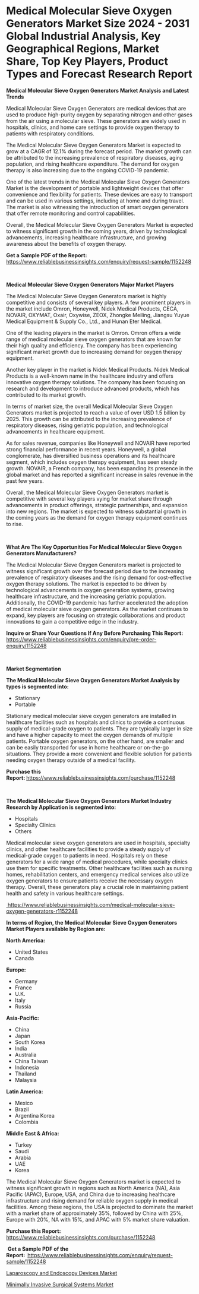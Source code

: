 <p><h1>Medical Molecular Sieve Oxygen Generators Market Size 2024 - 2031 Global Industrial Analysis, Key Geographical Regions, Market Share, Top Key Players, Product Types and Forecast Research Report</h1></p><p><strong>Medical Molecular Sieve Oxygen Generators Market Analysis and Latest Trends</strong></p>
<p><p>Medical Molecular Sieve Oxygen Generators are medical devices that are used to produce high-purity oxygen by separating nitrogen and other gases from the air using a molecular sieve. These generators are widely used in hospitals, clinics, and home care settings to provide oxygen therapy to patients with respiratory conditions.</p><p>The Medical Molecular Sieve Oxygen Generators Market is expected to grow at a CAGR of 12.1% during the forecast period. The market growth can be attributed to the increasing prevalence of respiratory diseases, aging population, and rising healthcare expenditure. The demand for oxygen therapy is also increasing due to the ongoing COVID-19 pandemic.</p><p>One of the latest trends in the Medical Molecular Sieve Oxygen Generators Market is the development of portable and lightweight devices that offer convenience and flexibility for patients. These devices are easy to transport and can be used in various settings, including at home and during travel. The market is also witnessing the introduction of smart oxygen generators that offer remote monitoring and control capabilities.</p><p>Overall, the Medical Molecular Sieve Oxygen Generators Market is expected to witness significant growth in the coming years, driven by technological advancements, increasing healthcare infrastructure, and growing awareness about the benefits of oxygen therapy.</p></p>
<p><strong>Get a Sample PDF of the Report:&nbsp;</strong> <a href="https://www.reliablebusinessinsights.com/enquiry/request-sample/1152248">https://www.reliablebusinessinsights.com/enquiry/request-sample/1152248</a></p>
<p>&nbsp;</p>
<p><strong>Medical Molecular Sieve Oxygen Generators Major Market Players</strong></p>
<p><p>The Medical Molecular Sieve Oxygen Generators market is highly competitive and consists of several key players. A few prominent players in the market include Omron, Honeywell, Nidek Medical Products, CECA, NOVAIR, OXYMAT, Oxair, Oxywise, ZEOX, Zhongke Meiling, Jiangsu Yuyue Medical Equipment & Supply Co., Ltd., and Hunan Eter Medical.</p><p>One of the leading players in the market is Omron. Omron offers a wide range of medical molecular sieve oxygen generators that are known for their high quality and efficiency. The company has been experiencing significant market growth due to increasing demand for oxygen therapy equipment.</p><p>Another key player in the market is Nidek Medical Products. Nidek Medical Products is a well-known name in the healthcare industry and offers innovative oxygen therapy solutions. The company has been focusing on research and development to introduce advanced products, which has contributed to its market growth.</p><p>In terms of market size, the overall Medical Molecular Sieve Oxygen Generators market is projected to reach a value of over USD 1.5 billion by 2025. This growth can be attributed to the increasing prevalence of respiratory diseases, rising geriatric population, and technological advancements in healthcare equipment.</p><p>As for sales revenue, companies like Honeywell and NOVAIR have reported strong financial performance in recent years. Honeywell, a global conglomerate, has diversified business operations and its healthcare segment, which includes oxygen therapy equipment, has seen steady growth. NOVAIR, a French company, has been expanding its presence in the global market and has reported a significant increase in sales revenue in the past few years. </p><p>Overall, the Medical Molecular Sieve Oxygen Generators market is competitive with several key players vying for market share through advancements in product offerings, strategic partnerships, and expansion into new regions. The market is expected to witness substantial growth in the coming years as the demand for oxygen therapy equipment continues to rise.</p></p>
<p>&nbsp;</p>
<p><strong>What Are The Key Opportunities For Medical Molecular Sieve Oxygen Generators Manufacturers?</strong></p>
<p><p>The Medical Molecular Sieve Oxygen Generators market is projected to witness significant growth over the forecast period due to the increasing prevalence of respiratory diseases and the rising demand for cost-effective oxygen therapy solutions. The market is expected to be driven by technological advancements in oxygen generation systems, growing healthcare infrastructure, and the increasing geriatric population. Additionally, the COVID-19 pandemic has further accelerated the adoption of medical molecular sieve oxygen generators. As the market continues to expand, key players are focusing on strategic collaborations and product innovations to gain a competitive edge in the industry.</p></p>
<p><strong>Inquire or Share Your Questions If Any Before Purchasing This Report:</strong> <a href="https://www.reliablebusinessinsights.com/enquiry/pre-order-enquiry/1152248">https://www.reliablebusinessinsights.com/enquiry/pre-order-enquiry/1152248</a></p>
<p>&nbsp;</p>
<p><strong>Market Segmentation</strong></p>
<p><strong>The Medical Molecular Sieve Oxygen Generators Market Analysis by types is segmented into:</strong></p>
<p><ul><li>Stationary</li><li>Portable</li></ul></p>
<p><p>Stationary medical molecular sieve oxygen generators are installed in healthcare facilities such as hospitals and clinics to provide a continuous supply of medical-grade oxygen to patients. They are typically larger in size and have a higher capacity to meet the oxygen demands of multiple patients. Portable oxygen generators, on the other hand, are smaller and can be easily transported for use in home healthcare or on-the-go situations. They provide a more convenient and flexible solution for patients needing oxygen therapy outside of a medical facility.</p></p>
<p><strong>Purchase this Report:&nbsp;</strong><a href="https://www.reliablebusinessinsights.com/purchase/1152248">https://www.reliablebusinessinsights.com/purchase/1152248</a></p>
<p>&nbsp;</p>
<p><strong>The Medical Molecular Sieve Oxygen Generators Market Industry Research by Application is segmented into:</strong></p>
<p><ul><li>Hospitals</li><li>Specialty Clinics</li><li>Others</li></ul></p>
<p><p>Medical molecular sieve oxygen generators are used in hospitals, specialty clinics, and other healthcare facilities to provide a steady supply of medical-grade oxygen to patients in need. Hospitals rely on these generators for a wide range of medical procedures, while specialty clinics use them for specific treatments. Other healthcare facilities such as nursing homes, rehabilitation centers, and emergency medical services also utilize oxygen generators to ensure patients receive the necessary oxygen therapy. Overall, these generators play a crucial role in maintaining patient health and safety in various healthcare settings.</p></p>
<p><a href="https://www.reliablebusinessinsights.com/medical-molecular-sieve-oxygen-generators-r1152248">&nbsp;https://www.reliablebusinessinsights.com/medical-molecular-sieve-oxygen-generators-r1152248</a></p>
<p><strong>In terms of Region, the Medical Molecular Sieve Oxygen Generators Market Players available by Region are:</strong></p>
<p>
    <p> <strong> North America: </strong>
        <ul>
            <li>United States</li>
            <li>Canada</li>
        </ul>
        </p> 
    <p> <strong> Europe: </strong>
        <ul>
            <li>Germany</li>
            <li>France</li>
            <li>U.K.</li>
            <li>Italy</li>
            <li>Russia</li>
        </ul>
        </p> 
    <p> <strong> Asia-Pacific: </strong>
        <ul>
            <li>China</li>
            <li>Japan</li>
            <li>South Korea</li>
            <li>India</li>
            <li>Australia</li>
            <li>China Taiwan</li>
            <li>Indonesia</li>
            <li>Thailand</li>
            <li>Malaysia</li>
        </ul>
        </p> 
    <p> <strong> Latin America: </strong>
        <ul>
            <li>Mexico</li>
            <li>Brazil</li>
            <li>Argentina Korea</li>
            <li>Colombia</li>
        </ul>
        </p> 
    <p> <strong> Middle East & Africa: </strong>
        <ul>
            <li>Turkey</li>
            <li>Saudi</li>
            <li>Arabia</li>
            <li>UAE</li>
            <li>Korea</li>
        </ul>
    </p>
    </p>
<p><p>The Medical Molecular Sieve Oxygen Generators market is expected to witness significant growth in regions such as North America (NA), Asia Pacific (APAC), Europe, USA, and China due to increasing healthcare infrastructure and rising demand for reliable oxygen supply in medical facilities. Among these regions, the USA is projected to dominate the market with a market share of approximately 35%, followed by China with 25%, Europe with 20%, NA with 15%, and APAC with 5% market share valuation.</p></p>
<p><strong>Purchase this Report: </strong><a href="https://www.reliablebusinessinsights.com/purchase/1152248">https://www.reliablebusinessinsights.com/purchase/1152248</a></p>
<p>&nbsp;<strong>Get a Sample PDF of the Report:&nbsp;&nbsp;</strong><a href="https://www.reliablebusinessinsights.com/enquiry/request-sample/1152248">https://www.reliablebusinessinsights.com/enquiry/request-sample/1152248</a></p>
<p><strong></strong></p>
<p><p><a href="https://github.com/hannahforsyth9786/Market-Research-Report-List-1/blob/main/laparoscopy-and-endoscopy-devices-market.md">Laparoscopy and Endoscopy Devices Market</a></p><p><a href="https://github.com/eliyamanson4561/Market-Research-Report-List-1/blob/main/minimally-invasive-surgical-systems-market.md">Minimally Invasive Surgical Systems Market</a></p></p>